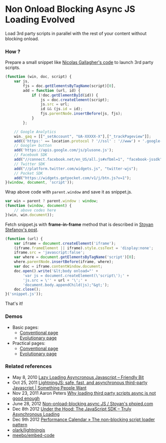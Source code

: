 Non Onload Blocking Async JS Loading Evolved
============================================

Load 3rd party scripts in parallel with the rest of your content without blocking onload.

### How ?

Prepare a small snippet like [Nicolas Gallagher's code](https://gist.github.com/necolas/1025811) to launch 3rd party scripts.

```javascript
(function (win, doc, script) {
    var js,
        fjs = doc.getElementsByTagName(script)[0],
        add = function (url, id) {
            if (!doc.getElementById(id)) {
                js = doc.createElement(script);
                js.src = url;
                id && (js.id = id);
                fjs.parentNode.insertBefore(js, fjs);
            }
        };

    // Google Analytics
    win._gaq = [["_setAccount", "UA-XXXXX-X"],["_trackPageview"]];
    add(('https:' == location.protocol ? '//ssl' : '//www') + '.google-analytics.com/ga.js', 'ga');
    // Google+ button
    add('https://apis.google.com/js/plusone.js');
    // Facebook SDK
    add("//connect.facebook.net/en_US/all.js#xfbml=1", "facebook-jssdk");
    // Twitter SDK
    add("//platform.twitter.com/widgets.js", "twitter-wjs");
    // Pocket SDK
    add("https://widgets.getpocket.com/v1/j/btn.js?v=1");
}(window, document, 'script'));
```

Wrap above code with `parent.window` and save it as snippet.js.

```javascript
var win = parent ? parent.window : window;
(function (window, document) {
    // above codes here
}(win, win.document));
```

Fetch snippet.js with __frame-in-frame__ method that is described in [Stoyan Stefanov's post](http://www.phpied.com/non-onload-blocking-async-js/).

```Javascript
(function (url) {
    var iframe = document.createElement('iframe');
    (iframe.frameElement || iframe).style.cssText = 'display:none';
    iframe.src = 'javascript:false';
    var where = document.getElementsByTagName('script')[0];
    where.parentNode.insertBefore(iframe, where);
    var doc = iframe.contentWindow.document;
    doc.open().write('&lt;body onload="' +
        'var js = document.createElement(\'script\');' +
        'js.src = \'' + url + '\';' +
        'document.body.appendChild(js);"&gt;');
    doc.close();
}('snippet.js'));
```

That's it!

### Demos

- Basic pages:
    + [Conventional page](http://tokkonopapa.github.io/Non-Onload-Blocking-Async-Evolved/samples/basic1.html)
    + [Evolutionary page](http://tokkonopapa.github.io/Non-Onload-Blocking-Async-Evolved/samples/basic2.html)
- Practical pages:
    + [Conventional page](http://tokkonopapa.github.io/Non-Onload-Blocking-Async-Evolved/samples/practical1.html)
    + [Evolutionary page](http://tokkonopapa.github.io/Non-Onload-Blocking-Async-Evolved/samples/practical2.html)

### Related references

- May 8, 2010 [Lazy Loading Asyncronous Javascript &#8211; Friendly Bit](http://friendlybit.com/js/lazy-loading-asyncronous-javascript/)
- Oct 25, 2011 [LightningJS: safe, fast, and asynchronous third-party Javascript | Something People Want](http://www.olark.com/spw/2011/10/lightningjs-safe-fast-and-asynchronous-third-party-javascript/)
- Nov 23, 2011 Aaron Peters [Why loading third party scripts async is not good enough](http://www.aaronpeters.nl/blog/why-loading-third-party-scripts-async-is-not-good-enough)
- June 28, 2012 [Non-onload-blocking async JS / Stoyan's phpied.com](http://www.phpied.com/non-onload-blocking-async-js/)
- Dec 8th 2012 [Under the Hood: The JavaScript SDK – Truly Asynchronous Loading](http://www.facebook.com/note.php?note_id=10151176218703920)
- Dec 9th 2012 [Performance Calendar &raquo; The non-blocking script loader pattern](http://calendar.perfplanet.com/2012/the-non-blocking-script-loader-pattern/)
- [olark/lightningjs](https://github.com/olark/lightningjs)
- [meebo/embed-code](https://github.com/meebo/embed-code)
